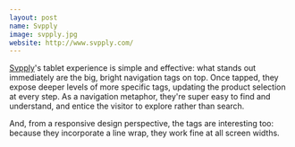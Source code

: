 ```yaml
---
layout: post
name: Svpply
image: svpply.jpg
website: http://www.svpply.com/
---
```

[Svpply](http://www.supply.com/)'s tablet experience is simple and effective: what stands out immediately are the big, bright navigation tags on top. Once tapped, they expose deeper levels of more specific tags, updating the product selection at every step. As a navigation metaphor, they're super easy to find and understand, and entice the visitor to explore rather than search.

And, from a responsive design perspective, the tags are interesting too: because they incorporate a line wrap, they work fine at all screen widths.

